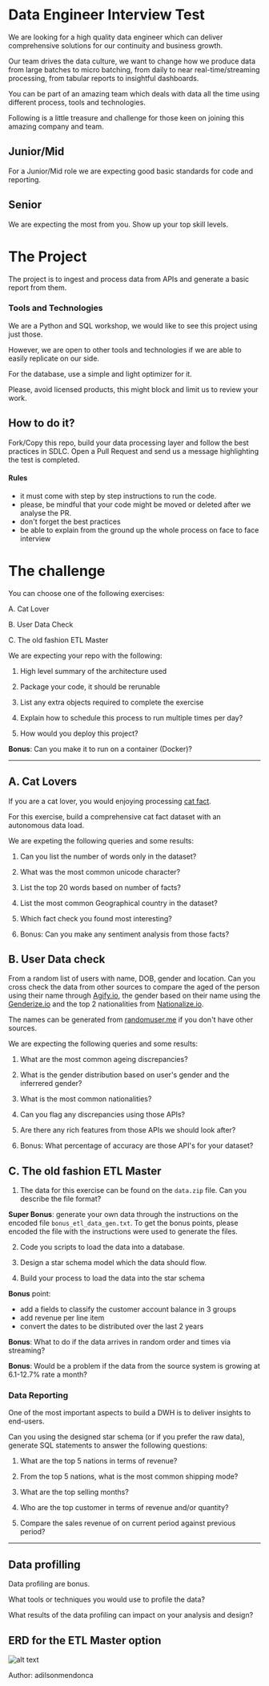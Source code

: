 
# Data Engineer Interview Test

We are looking for a high quality data engineer which can deliver comprehensive solutions for our continuity and business growth. 

Our team drives the data culture, we want to change how we produce data from large batches to micro batching, from daily to near real-time/streaming processing, from tabular reports to insightful dashboards.    

You can be part of an amazing team which deals with data all the time using different process, tools and technologies.

Following is a little treasure and challenge for those keen on joining this amazing company and team.

## Junior/Mid 
For a Junior/Mid role we are expecting good basic standards for code and reporting.

## Senior
We are expecting the most from you. Show up your top skill levels.

# The Project
The project is to ingest and process data from APIs and generate a basic report from them.

### Tools and Technologies
We are a Python and SQL workshop, we would like to see this project using just those.  

However, we are open to other tools and technologies if we are able to easily replicate on our side. 

For the database, use a simple and light optimizer for it.

Please, avoid licensed products, this might block and limit us to review your work. 

How to do it?
-----------------------
Fork/Copy this repo, build your data processing layer and follow the best practices in SDLC. Open a Pull Request and send us a message highlighting the test is completed.

#### Rules
* it must come with step by step instructions to run the code.
* please, be mindful that your code might be moved or deleted after we analyse the PR. 
* don't forget the best practices
* be able to explain from the ground up the whole process on face to face interview

# The challenge
You can choose one of the following exercises:

A. Cat Lover

B. User Data Check

C. The old fashion ETL Master

We are expecting your repo with the following:

1. High level summary of the architecture used

2. Package your code, it should be rerunable

3. List any extra objects required to complete the exercise

4. Explain how to schedule this process to run multiple times per day?

5. How would you deploy this project?

**Bonus**: Can you make it to run on a container (Docker)? 

---
## A. Cat Lovers

If you are a cat lover, you would enjoying processing [cat fact](https://catfact.ninja/fact).

For this exercise, build a comprehensive cat fact dataset with an autonomous data load.

We are expeting the following queries and some results:

1. Can you list the number of words only in the dataset?

2. What was the most common unicode character?

3. List the top 20 words based on number of facts?

4. List the most common Geographical country in the dataset?

5. Which fact check you found most interesting?

6. Bonus: Can you make any sentiment analysis from those facts?


## B. User Data check

From a random list of users with name, DOB, gender and location. Can you cross check the data from other sources to compare the aged of the person using their name through [Agify.io](https://api.agify.io?name=steve), the gender based on their name using the [Genderize.io](https://api.genderize.io?name=steve) and the top 2 nationalities from [Nationalize.io](https://api.nationalize.io?name=steve).

The names can be generated from [randomuser.me](https://randomuser.me/api/) if you don't have other sources.

We are expecting the following queries and some results:

1. What are the most common ageing discrepancies?

2. What is the gender distribution based on user's gender and the inferrered gender?

3. What is the most common nationalities?

4. Can you flag any discrepancies using those APIs? 

5. Are there any rich features from those APIs we should look after?

6. Bonus: What percentage of accuracy are those API's for your dataset?


## C. The old fashion ETL Master 

1. The data for this exercise can be found on the `data.zip` file. Can you describe the file format?

**Super Bonus**: generate your own data through the instructions on the encoded file `bonus_etl_data_gen.txt`.
To get the bonus points, please encoded the file with the instructions were used to generate the files.

2. Code you scripts to load the data into a database.

3. Design a star schema model which the data should flow.

4. Build your process to load the data into the star schema 

**Bonus** point: 
- add a fields to classify the customer account balance in 3 groups 
- add revenue per line item 
- convert the dates to be distributed over the last 2 years

**Bonus**: What to do if the data arrives in random order and times via streaming?

**Bonus**: Would be a problem if the data from the source system is growing at 6.1-12.7% rate a month?


### Data Reporting
One of the most important aspects to build a DWH is to deliver insights to end-users. 

Can you using the designed star schema (or if you prefer the raw data), generate SQL statements to answer the following questions:

1. What are the top 5 nations in terms of revenue?

2. From the top 5 nations, what is the most common shipping mode?

3. What are the top selling months?

4. Who are the top customer in terms of revenue and/or quantity?

5. Compare the sales revenue of on current period against previous period?

---

Data profilling
----   
Data profiling are bonus.

What tools or techniques you would use to profile the data?
 
What results of the data profiling can impact on your analysis and design?   


ERD for the ETL Master option
--
![alt text](erd.png "ERD")

Author: adilsonmendonca


